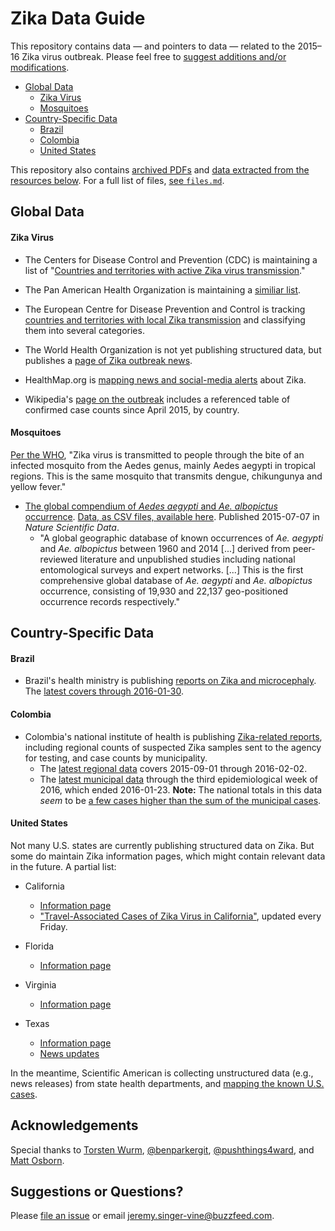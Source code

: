 # Zika Data Guide

This repository contains data — and pointers to data — related to the 2015–16 Zika virus outbreak. Please feel free to [suggest additions and/or modifications](#suggestions-or-questions).

- [Global Data](#global-data)
    - [Zika Virus](#zika-virus)
    - [Mosquitoes](#mosquitoes)
- [Country-Specific Data](#country-specific-data)
    - [Brazil](#brazil)
    - [Colombia](#colombia)
    - [United States](#united-states)

This repository also contains [archived PDFs](pdfs/) and [data extracted from the resources below](data/parsed). For a full list of files, [see `files.md`](files.md).

## Global Data

#### Zika Virus

- The Centers for Disease Control and Prevention (CDC) is maintaining a list of "[Countries and territories with active Zika virus transmission](http://www.cdc.gov/zika/geo/index.html)."

- The Pan American Health Organization is maintaining a [similiar list](http://www.paho.org/hq/index.php?option=com_content&view=article&id=11603&Itemid=41696).

- The European Centre for Disease Prevention and Control is tracking [countries and territories with local Zika transmission](http://ecdc.europa.eu/en/healthtopics/zika_virus_infection/zika-outbreak/Pages/Zika-countries-with-transmission.aspx) and classifying them into several categories.

- The World Health Organization is not yet publishing structured data, but publishes a [page of Zika outbreak news](http://www.who.int/csr/don/archive/disease/zika-virus-infection/en/).

- HealthMap.org is [mapping news and social-media alerts](http://www.healthmap.org/zika/) about Zika.

- Wikipedia's [page on the outbreak](https://en.wikipedia.org/wiki/Zika_virus_outbreak_in_the_Americas_\(2015%E2%80%93present\)) includes a referenced table of confirmed case counts since April 2015, by country.

#### Mosquitoes

[Per the WHO](http://www.who.int/csr/disease/zika/en/), "Zika virus is transmitted to people through the bite of an infected mosquito from the Aedes genus, mainly Aedes aegypti in tropical regions. This is the same mosquito that transmits dengue, chikungunya and yellow fever."

- [The global compendium of *Aedes aegypti* and *Ae. albopictus* occurrence](http://www.nature.com/articles/sdata201535). [Data, as CSV files, available here](http://datadryad.org/resource/doi:10.5061/dryad.47v3c). Published 2015-07-07 in *Nature Scientific Data*.
    - "A global geographic database of known occurrences of *Ae. aegypti* and *Ae. albopictus* between 1960 and 2014 [...] derived from peer-reviewed literature and unpublished studies including national entomological surveys and expert networks. [...] This is the first comprehensive global database of *Ae. aegypti* and *Ae. albopictus* occurrence, consisting of 19,930 and 22,137 geo-positioned occurrence records respectively."


## Country-Specific Data

#### Brazil

- Brazil's health ministry is publishing [reports on Zika and microcephaly](http://portalsaude.saude.gov.br/index.php/o-ministerio/principal/leia-mais-o-ministerio/197-secretaria-svs/20799-microcefalia). The [latest covers through 2016-01-30](http://portalsaude.saude.gov.br/images/pdf/2016/fevereiro/02/COES-Microcefalias---Informe-Epidemiol--gico-11---SE-04-2016---02jan2016---18h51-VDP.pdf).

#### Colombia

- Colombia's national institute of health is publishing [Zika-related reports](http://www.ins.gov.co/Noticias/ZIKA/Forms/AllItems.aspx), including regional counts of suspected Zika samples sent to the agency for testing, and case counts by municipality.
    - The [latest regional data](http://www.ins.gov.co/Noticias/ZIKA/reporte%20zika-03.pdf) covers 2015-09-01 through 2016-02-02.
    - The [latest municipal data](http://www.ins.gov.co/Noticias/ZIKA/CONTEO%20CASOS%20ZIKA%20MUNICIPIOS%20SE%2003%202016.pdf) through the third epidemiological week of 2016, which ended 2016-01-23. __Note:__ The national totals in this data *seem* to be [a few cases higher than the sum of the municipal cases](../../issues/6).


#### United States

Not many U.S. states are currently publishing structured data on Zika. But some do maintain Zika information pages, which might contain relevant data in the future. A partial list:

- California
    - [Information page](https://www.cdph.ca.gov/HealthInfo/discond/Pages/Zika.aspx)
    - ["Travel-Associated Cases of Zika Virus in California"](https://www.cdph.ca.gov/HealthInfo/discond/Documents/TravelAssociatedCasesofZikaVirusinCA.pdf), updated every Friday.

- Florida
    - [Information page](http://www.floridahealth.gov/diseases-and-conditions/zika-virus/index.html?utm_source=flhealthIndex)

- Virginia
    - [Information page](http://www.vdh.virginia.gov/epidemiology/Zika/index.htm)

- Texas
    - [Information page](https://www.dshs.state.tx.us/idcu/disease/arboviral/zika/)
    - [News updates](https://www.dshs.state.tx.us/news/updates.shtm)

In the meantime, Scientific American is collecting unstructured data (e.g., news releases) from state health departments, and [mapping the known U.S. cases](http://www.scientificamerican.com/article/zika-virus-threatens-u-s-from-abroad1/).

## Acknowledgements

Special thanks to [Torsten Wurm](https://twitter.com/thelonevirologi), [@benparkergit](https://github.com/benparkergit), [@pushthings4ward](https://github.com/pushthings4ward), and [Matt Osborn](https://github.com/mattosborn).

## Suggestions or Questions?

Please [file an issue](https://github.com/BuzzFeedNews/zika-data/issues) or email jeremy.singer-vine@buzzfeed.com.
